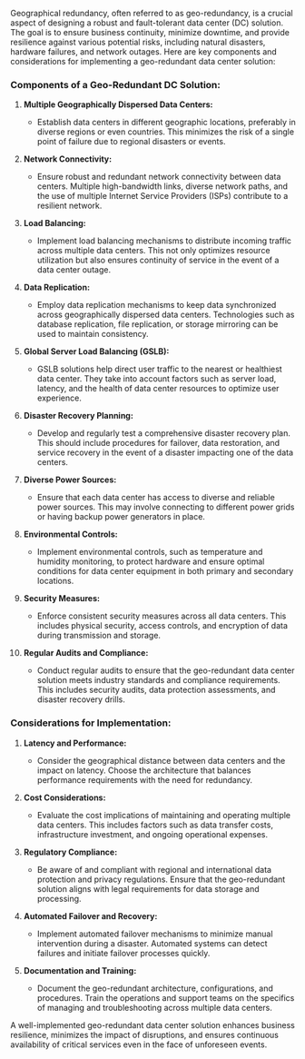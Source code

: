 Geographical redundancy, often referred to as geo-redundancy, is a crucial aspect of designing a robust and fault-tolerant data center (DC) solution. The goal is to ensure business continuity, minimize downtime, and provide resilience against various potential risks, including natural disasters, hardware failures, and network outages. Here are key components and considerations for implementing a geo-redundant data center solution:

### Components of a Geo-Redundant DC Solution:

1. **Multiple Geographically Dispersed Data Centers:**
   - Establish data centers in different geographic locations, preferably in diverse regions or even countries. This minimizes the risk of a single point of failure due to regional disasters or events.

2. **Network Connectivity:**
   - Ensure robust and redundant network connectivity between data centers. Multiple high-bandwidth links, diverse network paths, and the use of multiple Internet Service Providers (ISPs) contribute to a resilient network.

3. **Load Balancing:**
   - Implement load balancing mechanisms to distribute incoming traffic across multiple data centers. This not only optimizes resource utilization but also ensures continuity of service in the event of a data center outage.

4. **Data Replication:**
   - Employ data replication mechanisms to keep data synchronized across geographically dispersed data centers. Technologies such as database replication, file replication, or storage mirroring can be used to maintain consistency.

5. **Global Server Load Balancing (GSLB):**
   - GSLB solutions help direct user traffic to the nearest or healthiest data center. They take into account factors such as server load, latency, and the health of data center resources to optimize user experience.

6. **Disaster Recovery Planning:**
   - Develop and regularly test a comprehensive disaster recovery plan. This should include procedures for failover, data restoration, and service recovery in the event of a disaster impacting one of the data centers.

7. **Diverse Power Sources:**
   - Ensure that each data center has access to diverse and reliable power sources. This may involve connecting to different power grids or having backup power generators in place.

8. **Environmental Controls:**
   - Implement environmental controls, such as temperature and humidity monitoring, to protect hardware and ensure optimal conditions for data center equipment in both primary and secondary locations.

9. **Security Measures:**
   - Enforce consistent security measures across all data centers. This includes physical security, access controls, and encryption of data during transmission and storage.

10. **Regular Audits and Compliance:**
    - Conduct regular audits to ensure that the geo-redundant data center solution meets industry standards and compliance requirements. This includes security audits, data protection assessments, and disaster recovery drills.

### Considerations for Implementation:

1. **Latency and Performance:**
   - Consider the geographical distance between data centers and the impact on latency. Choose the architecture that balances performance requirements with the need for redundancy.

2. **Cost Considerations:**
   - Evaluate the cost implications of maintaining and operating multiple data centers. This includes factors such as data transfer costs, infrastructure investment, and ongoing operational expenses.

3. **Regulatory Compliance:**
   - Be aware of and compliant with regional and international data protection and privacy regulations. Ensure that the geo-redundant solution aligns with legal requirements for data storage and processing.

4. **Automated Failover and Recovery:**
   - Implement automated failover mechanisms to minimize manual intervention during a disaster. Automated systems can detect failures and initiate failover processes quickly.

5. **Documentation and Training:**
   - Document the geo-redundant architecture, configurations, and procedures. Train the operations and support teams on the specifics of managing and troubleshooting across multiple data centers.

A well-implemented geo-redundant data center solution enhances business resilience, minimizes the impact of disruptions, and ensures continuous availability of critical services even in the face of unforeseen events.

